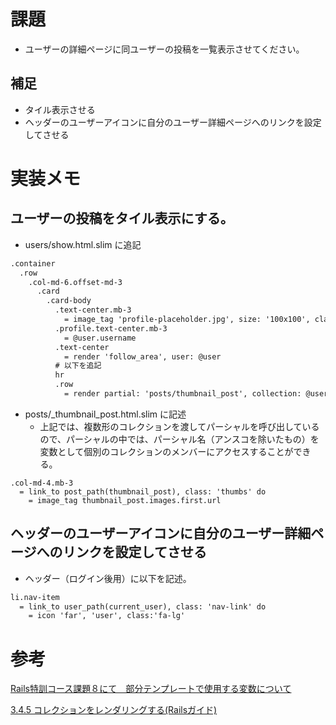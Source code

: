 # 課題
- ユーザーの詳細ページに同ユーザーの投稿を一覧表示させてください。

## 補足
- タイル表示させる
- ヘッダーのユーザーアイコンに自分のユーザー詳細ページへのリンクを設定してさせる

# 実装メモ
## ユーザーの投稿をタイル表示にする。
- users/show.html.slim に追記
```html
.container 
  .row 
    .col-md-6.offset-md-3 
      .card
        .card-body
          .text-center.mb-3 
            = image_tag 'profile-placeholder.jpg', size: '100x100', class: 'rounded-circle mr-1'
          .profile.text-center.mb-3
            = @user.username
          .text-center
            = render 'follow_area', user: @user
          # 以下を追記
          hr
          .row 
            = render partial: 'posts/thumbnail_post', collection: @user.posts

```
- posts/_thumbnail_post.html.slim に記述
  - 上記では、複数形のコレクションを渡してパーシャルを呼び出しているので、パーシャルの中では、パーシャル名（アンスコを除いたもの）を変数として個別のコレクションのメンバーにアクセスすることができる。
```
.col-md-4.mb-3 
  = link_to post_path(thumbnail_post), class: 'thumbs' do 
    = image_tag thumbnail_post.images.first.url
```
## ヘッダーのユーザーアイコンに自分のユーザー詳細ページへのリンクを設定してさせる
- ヘッダー（ログイン後用）に以下を記述。
```html
li.nav-item
  = link_to user_path(current_user), class: 'nav-link' do
    = icon 'far', 'user', class:'fa-lg'
```

# 参考
[Rails特訓コース課題８にて　部分テンプレートで使用する変数について](https://tech-essentials.work/questions/143)

[3.4.5 コレクションをレンダリングする(Railsガイド)](https://railsguides.jp/layouts_and_rendering.html#%E3%82%B3%E3%83%AC%E3%82%AF%E3%82%B7%E3%83%A7%E3%83%B3%E3%82%92%E3%83%AC%E3%83%B3%E3%83%80%E3%83%AA%E3%83%B3%E3%82%B0%E3%81%99%E3%82%8B)
